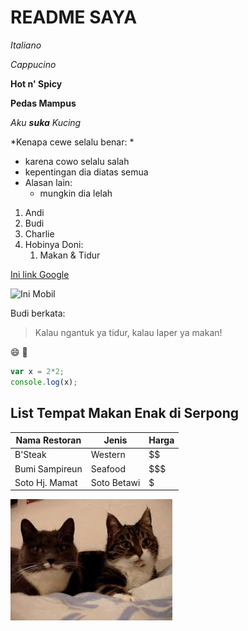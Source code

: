 # README SAYA

*Italiano*

_Cappucino_

**Hot n' Spicy**

__Pedas Mampus__

_Aku **suka** Kucing_

*Kenapa cewe selalu benar: *
- karena cowo selalu salah
- kepentingan dia diatas semua
- Alasan lain:
    - mungkin dia lelah

1. Andi
1. Budi
1. Charlie
1. Hobinya Doni:
    1. Makan & Tidur

[Ini link Google](https://www.google.com/)

![Ini Mobil](https://encrypted-tbn0.gstatic.com/images?q=tbn:ANd9GcTzS-Fo0It86jjtKxmwJGhATe1cpSOVCZuJ1XqJuaer3w_WQOLC)

Budi berkata:
>Kalau ngantuk ya tidur, kalau laper ya makan! 

:smile: :volcano:

```javascript
var x = 2*2;
console.log(x);
```
## List Tempat Makan Enak di Serpong

Nama Restoran | Jenis | Harga
-----|-----|-----|
B'Steak | Western | $$
Bumi Sampireun | Seafood | $$$
Soto Hj. Mamat | Soto Betawi | $

[![Video Kucing Ngomong](talkingcats.jpg)](https://www.youtube.com/watch?reload=9&v=z3U0udLH974)
